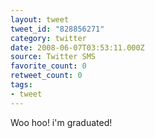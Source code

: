 ```yaml
---
layout: tweet
tweet_id: "828856271"
category: twitter
date: 2008-06-07T03:53:11.000Z
source: Twitter SMS
favorite_count: 0
retweet_count: 0
tags:
- tweet
---
```


Woo hoo! i'm graduated!

